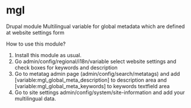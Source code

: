 mgl
===

Drupal module Multilingual variable for global metadata which are defined at website settings form

How to use this module?
1. Install this module as usual.
2. Go admin/config/regional/i18n/variable select website settings and check boxes for keywords and description
3. Go to metatag admin page (admin/config/search/metatags) and add [variable:mgl_global_meta_description] to description area 
  and [variable:mgl_global_meta_keywords] to keywords textfield area
4. Go to site settings admin/config/system/site-information and add your multilingual data.
